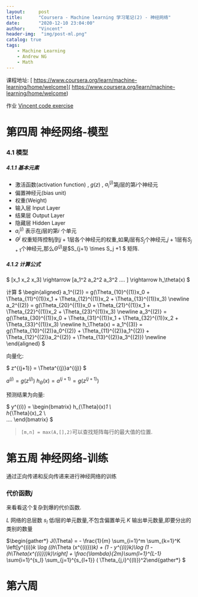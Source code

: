 ```yaml
---
layout:     post
title:      "Coursera - Machine learning 学习笔记(2) - 神经网络"
date:       "2020-12-10 23:04:00"
author:     "Vincent"
header-img:  "img/post-ml.png"
catalog: true
tags:
    - Machine Learning
    - Andrew NG
    - Math
---
```


课程地址: [ https://www.coursera.org/learn/machine-learning/home/welcome]( https://www.coursera.org/learn/machine-learning/home/welcome)

作业 [Vincent code exercise](https://github.com/vincentmi/machine-learning-exercise)


# 第四周 神经网络-模型

### 4.1 模型

##### 4.1.1 基本元素
- 激活函数(activation function) , $g(z)$ , $a_i^{(j)}$第$j$层的第$i$个神经元
- 偏置神经元(bias unit)
- 权重(Weight)
- 输入层 Input Layer
- 结果层 Output Layer
- 隐藏层 Hidden Layer
- $a_i^{(j)}$ 表示在$j$层的第$i$ 个单元
- $\Theta^j$ 权重矩阵控制$j$到$j+1$层各个神经元的权重,如果$j$层有$S_j$个神经元,$j+1$层有$S_{j+1}$个神经元,那么$\Theta^{(j)}$是$S_{j+1} \times S_j +1 $ 矩阵.

##### 4.1.2 计算公式
$
[x_1  x_2 x_3] \rightarrow [a_1^2 a_2^2 a_3^2 .... ] \rightarrow h_\theta(x)
$

计算
$
\begin{aligned} a_1^{(2)} = g(\Theta_{10}^{(1)}x_0 + \Theta_{11}^{(1)}x_1 + \Theta_{12}^{(1)}x_2 + \Theta_{13}^{(1)}x_3) \newline a_2^{(2)} = g(\Theta_{20}^{(1)}x_0 + \Theta_{21}^{(1)}x_1 + \Theta_{22}^{(1)}x_2 + \Theta_{23}^{(1)}x_3) \newline a_3^{(2)} = g(\Theta_{30}^{(1)}x_0 + \Theta_{31}^{(1)}x_1 + \Theta_{32}^{(1)}x_2 + \Theta_{33}^{(1)}x_3) \newline h_\Theta(x) = a_1^{(3)} = g(\Theta_{10}^{(2)}a_0^{(2)} + \Theta_{11}^{(2)}a_1^{(2)} + \Theta_{12}^{(2)}a_2^{(2)} + \Theta_{13}^{(2)}a_3^{(2)}) \newline \end{aligned}
$

向量化:

$
z^{(j+1)} = \Theta^{(j)}a^{(j)}
$

$a^{(j)} = g(z^{(j)})$
$h_{\Theta}(x) =a^{(j+1)} =  g(z^{(j+1)})$

预测结果为向量:

$
y^{(i)} = \begin{bmatrix} 
h_{\Theta}(x)_1 \\\
h_{\Theta}(x)_2 \\\
....
\end{bmatrix}
$

>
> ```[m,n] = max(A,[],2)```可以查找矩阵每行的最大值的位置.
>

# 第五周 神经网络-训练

通过正向传递和反向传递来进行神经网络的训练

### 代价函数$j$

来看看这个复杂到爆的代价函数.

$L$ 网络的总层数
$s_l$ 低$l$层的单元数量,不包含偏置单元
$K$ 输出单元数量,即要分出的类别的数量

$\begin{gather*} J(\Theta) = - \frac{1}{m} \sum_{i=1}^m \sum_{k=1}^K \left[y^{(i)}_k \log ((h_\Theta (x^{(i)}))_k) + (1 - y^{(i)}_k)\log (1 - (h_\Theta(x^{(i)}))_k)\right] + \frac{\lambda}{2m}\sum_{l=1}^{L-1} \sum_{i=1}^{s_l} \sum_{j=1}^{s_{l+1}} ( \Theta_{j,i}^{(l)})^2\end{gather*}
$


# 第六周 

     













 



